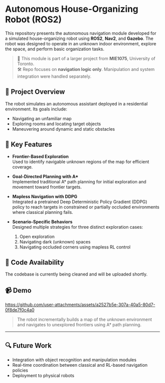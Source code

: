 # Autonomous House-Organizing Robot (ROS2)

This repository presents the autonomous navigation module developed for a simulated house-organizing robot using **ROS2**, **Nav2**, and **Gazebo**. The robot was designed to operate in an unknown indoor environment, explore the space, and perform basic organization tasks.

> 🧾 This module is part of a larger project from **MIE1075**, University of Toronto.  
> 🛠️ Repo focuses on **navigation logic only**. Manipulation and system integration were handled separately.


## 🚧 Project Overview

The robot simulates an autonomous assistant deployed in a residential environment. Its goals include:

- Navigating an unfamiliar map
- Exploring rooms and locating target objects
- Maneuvering around dynamic and static obstacles


## 🧠 Key Features

- **Frontier-Based Exploration**  
  Used to identify navigable unknown regions of the map for efficient coverage.

- **Goal-Directed Planning with A\***  
  Implemented traditional A\* path planning for initial exploration and movement toward frontier targets.

- **Mapless Navigation with DDPG**  
  Integrated a pretrained Deep Deterministic Policy Gradient (DDPG) policy to reach targets in constrained or partially occluded environments where classical planning fails.

- **Scenario-Specific Behaviors**  
  Designed multiple strategies for three distinct exploration cases:  
  1. Open exploration  
  2. Navigating dark (unknown) spaces  
  3. Navigating occluded corners using mapless RL control

## 🚧 Code Availability
The codebase is currently being cleaned and will be uploaded shortly.

## 📹 Demo



https://github.com/user-attachments/assets/a2527b5e-307a-40a5-80d7-0f8de7f0c4a0



> The robot incrementally builds a map of the unknown environment and navigates to unexplored frontiers using A\* path planning.


---

## 🔍 Future Work

- Integration with object recognition and manipulation modules  
- Real-time coordination between classical and RL-based navigation policies  
- Deployment to physical robots
